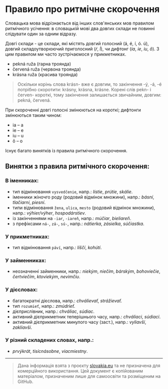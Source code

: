 # Правило про ритмічне скорочення

Словацька мова відрізнається від інших слов'янських мов правилом ритмічного усічення: в словацькій мові два довгих склади не повинні слідувати один за одним відразу.

Довгі склади - це склади, які містять довгий голосний (á, é, í, ó. ú), довгий складоутворюючий приголосний (_ŕ_, _ĺ_), чи дифтонг (_ia_, _ie_, _iu_, _ô_). З цим правилом ми часто зустрічаємося у прикметниках.

- pekná ruža (гарна троянда)
- červená ruža (червона троянда)
- krásna ruža (красива троянда)

> Оскільки корінь слова krásn- вже є довгим, то закінчення -ý, -á, -é потрібно скоротити:
krásny, krásna, krásne. Корені слів pekn- і červen- короткі, тому закінчення залишається звичайним, довгим: pekná, červená.

При скороченні довгі голосні змінюються на короткі; дифтонги змінюються таким чином:

- ia – a
- ie – e
- iu – u
- ô – o

Існує багато винятків із правила ритмічного скорочення.

## Винятки з правила ритмічного скорочення:

### В іменниках: 

- тип відмінювання `vysvedčenie`, напр.: _lístie_, _prútie_, _skálie_.
- іменники жіночго роду (родовий відмінок множини), напр.: _básní_, _tlačiarní_, _piesní_.
- типи відмінювання `žena`, `ulica`, `mesto` (родовий відмінок множини), напр.: _výhier/výher_, _hospodárstiev_.
- із закінченнями на `-iar`, `-iareň`, напр.: _múčiar_, _bieliareň_.
- з префіксами `ná-`, `zá-`, `sú-`, напр.: _nátierka_, _zásielka_, _súčiastka_.

### У прикметниках:
- тип відмінювання `páví`, напр.: _líščí_, _kohútí_.

### У займенниках:
- неозначенні займенники, напр.: _niekým_, _niečím_, _bárským_, _bohoviečie_, _čertviečím_, _ktoviekým_, _nevimčiu_.

### У дієсловах:
- багатократні дієслова, напр.: _chválievať_, _strážievať_.
- тип `rozumieť`, напр.: _zmúdrieť_.
- дієприслівник, напр.: _chváliac_, _súdiac_.
- активний дієприкметник теперішнього часу, напр.: _chváliaci_, _súdiaci_.
- активний дієприкметник минулого часу (заст.), напр.: _vyliavší_, _zakliavší_.

 ### У різний складених словах, напр.:
 - _prvýkrát_, _tisícnásobne_, _viacmiestny_.

--- 

> Дана інформація взята з проєкту [slovakia.eu](https://slovake.eu/) та не призначена для комерційного використання. Цей документ є копійованим матеріалом, призначеним лише для самоосвіти та розміщеним на GitHub.
